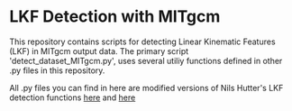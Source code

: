 # LKF Detection with MITgcm
This repository contains scripts for detecting Linear Kinematic Features (LKF) in MITgcm output data. The primary script 'detect_dataset_MITgcm.py', uses several utiliy functions defined in other .py files in this repository.

All .py files you can find in here are modified versions of Nils Hutter's LKF detection functions [here](https://github.com/nhutter/lkf_tools/tree/main/lkf_tools) and [here](https://github.com/nhutter/lkf_mitgcm2km/tree/main)

